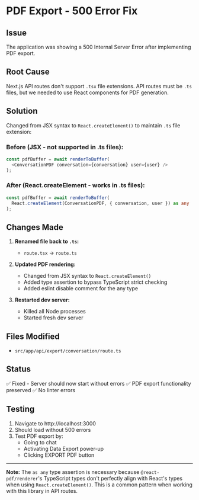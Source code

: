 # PDF Export - 500 Error Fix

## Issue
The application was showing a 500 Internal Server Error after implementing PDF export.

## Root Cause
Next.js API routes don't support `.tsx` file extensions. API routes must be `.ts` files, but we needed to use React components for PDF generation.

## Solution
Changed from JSX syntax to `React.createElement()` to maintain `.ts` file extension:

### Before (JSX - not supported in .ts files):
```typescript
const pdfBuffer = await renderToBuffer(
  <ConversationPDF conversation={conversation} user={user} />
);
```

### After (React.createElement - works in .ts files):
```typescript
const pdfBuffer = await renderToBuffer(
  React.createElement(ConversationPDF, { conversation, user }) as any
);
```

## Changes Made

1. **Renamed file back to `.ts`:**
   - `route.tsx` → `route.ts`

2. **Updated PDF rendering:**
   - Changed from JSX syntax to `React.createElement()`
   - Added type assertion to bypass TypeScript strict checking
   - Added eslint disable comment for the any type

3. **Restarted dev server:**
   - Killed all Node processes
   - Started fresh dev server

## Files Modified
- `src/app/api/export/conversation/route.ts`

## Status
✅ Fixed - Server should now start without errors
✅ PDF export functionality preserved
✅ No linter errors

## Testing
1. Navigate to http://localhost:3000
2. Should load without 500 errors
3. Test PDF export by:
   - Going to chat
   - Activating Data Export power-up
   - Clicking EXPORT PDF button

---

**Note:** The `as any` type assertion is necessary because `@react-pdf/renderer`'s TypeScript types don't perfectly align with React's types when using `React.createElement()`. This is a common pattern when working with this library in API routes.

